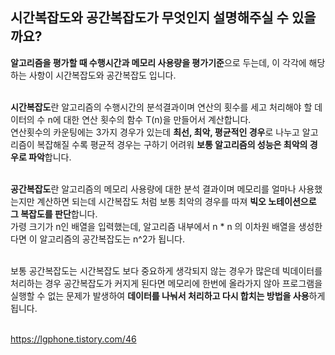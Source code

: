 ## 시간복잡도와 공간복잡도가 무엇인지 설명해주실 수 있을까요?</br>
  **알고리즘을 평가할 때 수행시간과 메모리 사용량을 평가기준**으로 두는데, 이 각각에 해당하는 사항이 시간복잡도와 공간복잡도 입니다.</br></br>

  **시간복잡도**란 알고리즘의 수행시간의 분석결과이며 연산의 횟수를 세고 처리해야 할 데이터의 수 n에 대한 연산 횟수의 함수 T(n)을 만들어서 계산합니다.</br>
  연산횟수의 카운팅에는 3가지 경우가 있는데 **최선, 최악, 평균적인 경우**로 나누고 알고리즘이 복잡해질 수록 평균적 경우는 구하기 어려워 **보통 알고리즘의 성능은 최악의 경우로 파악**합니다.</br></br>

  **공간복잡도**란 알고리즘의 메모리 사용량에 대한 분석 결과이며 메모리를 얼마나 사용했는지만 계산하면 되는데 시간복잡도 처럼 보통 최악의 경우를 따져 **빅오 노테이션으로 그 복잡도를 판단**합니다.</br>
  가령 크기가 n인 배열을 입력했는데, 알고리즘 내부에서 n * n 의 이차원 배열을 생성한다면 이 알고리즘의 공간복잡도는 n^2가 됩니다. </br></br>

  보통 공간복잡도는 시간복잡도 보다 중요하게 생각되지 않는 경우가 많은데 빅데이터를 처리하는 경우 공간복잡도가 커지게 된다면 메모리에 한번에 올라가지 않아 프로그램을 실행할 수 없는 문제가 발생하여 **데이터를 나눠서 처리하고 다시 합치는 방법을 사용**하게 됩니다.</br></br>

  https://lgphone.tistory.com/46